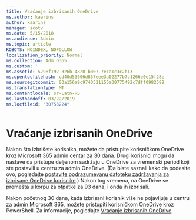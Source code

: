 ```yaml
---
title: Vraćanje izbrisanih OneDrive
ms.author: kaarins
author: kaarins
manager: scotv
ms.date: 5/15/2018
ms.audience: Admin
ms.topic: article
ROBOTS: NOINDEX, NOFOLLOW
localization_priority: Normal
ms.collection: Adm_O365
ms.custom: ''
ms.assetid: 5298f192-326b-4820-b007-7e1a1c3c2b13
ms.openlocfilehash: cd40d53606d857eee3a02277b7c1266e0e15f28e
ms.sourcegitcommit: 03a156a9c9740521155a30775492c7dff0982588
ms.translationtype: MT
ms.contentlocale: sr-Latn-RS
ms.lasthandoff: 03/22/2019
ms.locfileid: "30753224"
---
```

# <a name="restore-a-deleted-onedrive"></a>Vraćanje izbrisanih OneDrive

Nakon što izbrišete korisnika, možete da pristupite korisničkom OneDrive kroz Microsoft 365 admin centar za 30 dana. Drugi korisnici mogu da nastave da pristupe deljenom sadržaju u OneDrive za vremenski period koji ste postavili u centru za admin OneDrive. (Da biste saznali kako da podesite ovo, pogledajte [postavite podrazumevanu datoteku zadržavanja za izbrisane OneDrive korisnike](https://go.microsoft.com/fwlink/?linkid=874267).) Nakon tog vremena, na OneDrive se premešta u korpu za otpatke za 93 dana, i onda ih izbrisali.
  
Nakon početnog 30 dana, kada izbrisani korisnik više ne pojavljuje u centru za admin Microsoft 365, možete pristupiti korisničkom OneDrive kroz PowerShell. Za informacije, pogledajte [Vraćanje izbrisanih OneDrive](https://go.microsoft.com/fwlink/?linkid=874269).
  

